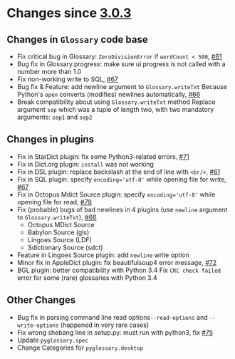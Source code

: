 # Changes since [3.0.3](./3.0.3.md)

## Changes in `Glossary` code base

- Fix critical bug in Glossary: `ZeroDivisionError` if `wordCount < 500`, [#61](https://github.com/ilius/pyglossary/issues/61)
- Bug fix in Glossary.progress: make sure ui.progress is not called with a number more than 1.0
- Fix non-working write to SQL, [#67](https://github.com/ilius/pyglossary/issues/67)
- Bug fix & Feature: add newline argument to `Glossary.writeTxt`
  Because Python's `open` converts (modifies) newlines automatically, [#66](https://github.com/ilius/pyglossary/issues/66)
- Break compatibility about using `Glossary.writeTxt` method
  Replace argument `sep` which was a tuple of length two, with two mandatory arguments: `sep1` and `sep2`

## Changes in plugins

- Fix in StarDict plugin: fix some Python3-related errors, [#71](https://github.com/ilius/pyglossary/issues/71)
- Fix in Dict.org plugin: `install` was not working
- Fix in DSL plugin: replace backslash at the end of line with `<br/>`, [#61](https://github.com/ilius/pyglossary/issues/61)
- Fix in SQL plugin: specify `encoding='utf-8'` while opening file for write, [#67](https://github.com/ilius/pyglossary/issues/67)
- Fix in Octopus Mdict Source plugin: specify `encoding='utf-8'` while opening file for read, [#78](https://github.com/ilius/pyglossary/issues/78)
- Fix (probable) bugs of bad newlines in 4 plugins (use `newline` argument to `Glossary.writeTxt`), [#66](https://github.com/ilius/pyglossary/issues/66)
  - Octopus MDict Source
  - Babylon Source (gls)
  - Lingoes Source (LDF)
  - Sdictionary Source (sdct)
- Feature in Lingoes Source plugin: add `newline` write option
- Minor fix in AppleDict plugin: fix beautifulsoup4 error message, [#72](https://github.com/ilius/pyglossary/issues/72)
- BGL plugin: better compatibility with Python 3.4
  Fix `CRC check failed` error for some (rare) glossaries with Python 3.4

## Other Changes

- Bug fix in parsing command line read options`--read-options` and `--write-options` (happened in very rare cases)
- Fix wrong shebang line in setup.py: must run with python3, fix [#75](https://github.com/ilius/pyglossary/issues/75)
- Update `pyglossary.spec`
- Change Categories for `pyglossary.desktop`
